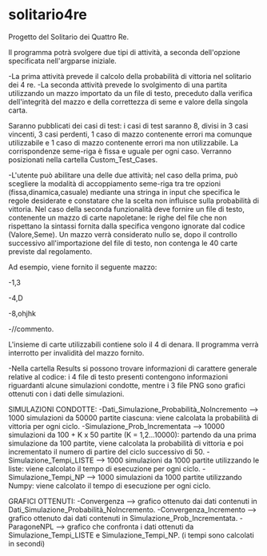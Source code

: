 # solitario4re

Progetto del Solitario dei Quattro Re.

Il programma potrà svolgere due tipi di attività, a seconda dell'opzione specificata nell'argparse iniziale.  

-La prima attività prevede il calcolo della probabilità di vittoria nel solitario dei 4 re.
-La seconda attività prevede lo svolgimento di una partita utilizzando un mazzo importato da un file di testo, preceduto dalla verifica dell'integrità del mazzo e 
 della correttezza di seme e valore della singola carta.   
 
 
Saranno pubblicati dei casi di test: i casi di test saranno 8, divisi in 3 casi vincenti, 3 casi perdenti, 1 caso di mazzo contenente errori ma comunque utilizzabile
e 1 caso di mazzo contenente errori ma non utilizzabile. La corrispondenze seme-riga è fissa e uguale per ogni caso.
Verranno posizionati nella cartella Custom_Test_Cases.


-L'utente può abilitare una delle due attività; nel caso della prima, può scegliere la modalità di accoppiamento seme-riga tra tre opzioni (fissa,dinamica,casuale) mediante
 una stringa in input che specifica le regole desiderate e constatare che la scelta non influisce sulla probabilità di vittoria. Nel caso della seconda funzionalità deve fornire
 un file di testo, contenente un mazzo di carte napoletane: le righe del file che non rispettano la sintassi fornita dalla specifica vengono ignorate dal codice (Valore,Seme).
 Un mazzo verrà considerato nullo se, dopo il controllo successivo all'importazione del file di testo, non contenga le 40 carte previste dal regolamento. 

Ad esempio, viene fornito il seguente mazzo: 


-1,3

-4,D

-8,ohjhk

-//commento. 


L'insieme di carte utilizzabili contiene solo il 4 di denara. Il programma verrà interrotto per invalidità del mazzo fornito.


-Nella cartella Results si possono trovare informazioni di carattere generale relative al codice: i 4 file di testo presenti contengono informazioni riguardanti alcune 
 simulazioni condotte, mentre i 3 file PNG sono grafici ottenuti con i dati delle simulazioni.

SIMULAZIONI CONDOTTE:
-Dati_Simulazione_Probabilità_NoIncremento --> 1000 simulazioni da 50000 partite ciascuna: viene calcolata la probabilità di vittoria per ogni ciclo.
-Simulazione_Prob_Incrementata --> 10000 simulazioni da 100 + K x 50 partite (K = 1,2...10000): partendo da una prima simulazione da 100 partite, viene calcolata la probabilità
 di vittoria e poi incrementato il numero di partire del ciclo successivo di 50.
-Simulazione_Tempi_LISTE --> 1000 simulazioni da 1000 partite utilizzando le liste: viene calcolato il tempo di esecuzione per ogni ciclo.
-Simulazione_Tempi_NP --> 1000 simulazioni da 1000 partite utilizzando Numpy: viene calcolato il tempo di esecuzione per ogni ciclo. 
	 
GRAFICI OTTENUTI:
-Convergenza --> grafico ottenuto dai dati contenuti in Dati_Simulazione_Probabilità_NoIncremento.
-Convergenza_Incremento --> grafico ottenuto dai dati contenuti in Simulazione_Prob_Incrementata.
-ParagoneNPL --> grafico che confronta i dati ottenuti da Simulazione_Tempi_LISTE e Simulazione_Tempi_NP. (i tempi sono calcolati in secondi) 

 